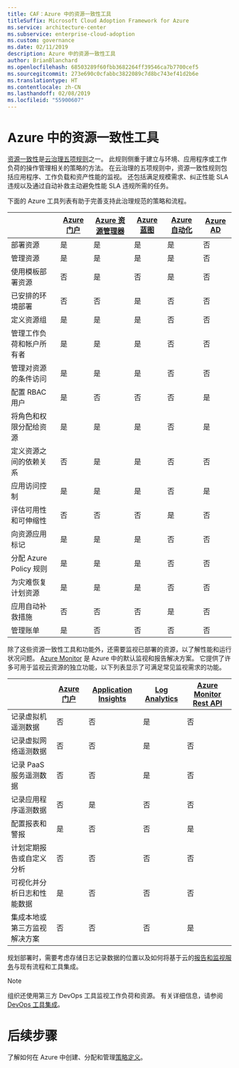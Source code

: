 ```yaml
---
title: CAF：Azure 中的资源一致性工具
titleSuffix: Microsoft Cloud Adoption Framework for Azure
ms.service: architecture-center
ms.subservice: enterprise-cloud-adoption
ms.custom: governance
ms.date: 02/11/2019
description: Azure 中的资源一致性工具
author: BrianBlanchard
ms.openlocfilehash: 68503289f60fbb3682264ff39546ca7b7700cef5
ms.sourcegitcommit: 273e690c0cfabbc3822089c7d8bc743ef41d2b6e
ms.translationtype: HT
ms.contentlocale: zh-CN
ms.lasthandoff: 02/08/2019
ms.locfileid: "55900607"
---
```

# <a name="resource-consistency-tools-in-azure"></a>Azure 中的资源一致性工具

[资源一致性](overview.md)是[云治理五项规则](../governance-disciplines.md)之一。 此规则侧重于建立与环境、应用程序或工作负荷的操作管理相关的策略的方法。 在云治理的五项规则中，资源一致性规则包括应用程序、工作负载和资产性能的监视。 还包括满足规模需求、纠正性能 SLA 违规以及通过自动补救主动避免性能 SLA 违规所需的任务。

下面的 Azure 工具列表有助于完善支持此治理规范的策略和流程。

|    | [Azure 门户](https://azure.microsoft.com/features/azure-portal/)  | [Azure 资源管理器](/azure/azure-resource-manager/resource-group-overview)  | [Azure 蓝图](/azure/governance/blueprints/overview) | [Azure 自动化](/azure/automation/automation-intro) | [Azure AD](/azure/active-directory/fundamentals/active-directory-whatis) |
|---------|---------|---------|---------|---------|---------|
| 部署资源                             | 是 | 是 | 是 | 是 | 否  |
| 管理资源                             | 是 | 是 | 是 | 是 | 否  |
| 使用模板部署资源             | 否  | 是 | 否  | 是 | 否  |
| 已安排的环境部署          | 否  | 否  | 是 | 否  | 否  |
| 定义资源组                       | 是 | 是 | 是 | 否  | 否  |
| 管理工作负荷和帐户所有者           | 是 | 是 | 是 | 否  | 否  |
| 管理对资源的条件访问       | 是 | 是 | 是 | 否  | 否  |
| 配置 RBAC 用户                         | 是 | 否  | 否  | 否  | 是 |
| 将角色和权限分配给资源 | 是 | 是 | 是 | 否  | 是 |
| 定义资源之间的依赖关系        | 否  | 是 | 是 | 否  | 否  |
| 应用访问控制                         | 是 | 是 | 是 | 否  | 是 |
| 评估可用性和可伸缩性          | 否  | 否  | 否  | 是 | 否  |
| 向资源应用标记                      | 是 | 是 | 是 | 否  | 否  |
| 分配 Azure Policy 规则                    | 是 | 是 | 是 | 否  | 否  |
| 为灾难恢复计划资源         | 是 | 是 | 是 | 否  | 否  |
| 应用自动补救措施                  | 否  | 否  | 否  | 是 | 否  |
| 管理账单                               | 是 | 否  | 否  | 否  | 否  |

除了这些资源一致性工具和功能外，还需要监视已部署的资源，以了解性能和运行状况问题。 [Azure Monitor](/azure/azure-monitor/overview) 是 Azure 中的默认监视和报告解决方案。 它提供了许多可用于监视云资源的独立功能，以下列表显示了可满足常见监视需求的功能。

|                                                    | [Azure 门户](https://azure.microsoft.com/features/azure-portal/) | [Application Insights](/azure/application-insights/app-insights-overview) | [Log Analytics](/azure/azure-monitor/log-query/log-query-overview) | [Azure Monitor Rest API](/rest/api/monitor/) |
|----------------------------------------------------|--------------|----------------------|---------------|------------------------|
| 记录虚拟机遥测数据                 | 否           | 否                   | 是           | 否                     |
| 记录虚拟网络遥测数据              | 否           | 否                   | 是           | 否                     |
| 记录 PaaS 服务遥测数据                   | 否           | 否                   | 是           | 否                     |
| 记录应用程序遥测数据                     | 否           | 是                  | 否            | 否                     |
| 配置报表和警报                       | 是          | 否                   | 否            | 是                    |
| 计划定期报告或自定义分析        | 否           | 否                   | 否            | 否                     |
| 可视化并分析日志和性能数据     | 是          | 否                   | 否            | 否                     |
| 集成本地或第三方监视解决方案     | 否           | 否                   | 否            | 是                    |

规划部署时，需要考虑存储日志记录数据的位置以及如何将基于云的[报告和监视服务](../../decision-guides/log-and-report/overview.md)与现有流程和工具集成。

> [!NOTE]
> 组织还使用第三方 DevOps 工具监视工作负荷和资源。 有关详细信息，请参阅 [DevOps 工具集成](https://azure.microsoft.com/products/devops-tool-integrations/)。

# <a name="next-steps"></a>后续步骤

了解如何在 Azure 中创建、分配和管理[策略定义](/azure/governance/policy/)。
